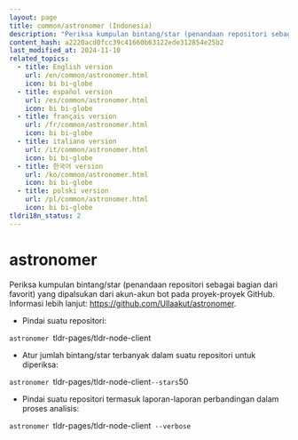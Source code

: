 ```yaml
---
layout: page
title: common/astronomer (Indonesia)
description: "Periksa kumpulan bintang/star (penandaan repositori sebagai bagian dari favorit) yang dipalsukan dari akun-akun bot pada proyek-proyek GitHub."
content_hash: a2220acd0fcc39c41660b63122ede312854e25b2
last_modified_at: 2024-11-10
related_topics:
  - title: English version
    url: /en/common/astronomer.html
    icon: bi bi-globe
  - title: español version
    url: /es/common/astronomer.html
    icon: bi bi-globe
  - title: français version
    url: /fr/common/astronomer.html
    icon: bi bi-globe
  - title: italiano version
    url: /it/common/astronomer.html
    icon: bi bi-globe
  - title: 한국어 version
    url: /ko/common/astronomer.html
    icon: bi bi-globe
  - title: polski version
    url: /pl/common/astronomer.html
    icon: bi bi-globe
tldri18n_status: 2
---
```

# astronomer

Periksa kumpulan bintang/star (penandaan repositori sebagai bagian dari favorit) yang dipalsukan dari akun-akun bot pada proyek-proyek GitHub.
Informasi lebih lanjut: <https://github.com/Ullaakut/astronomer>.

- Pindai suatu repositori:

`astronomer `<span class="tldr-var badge badge-pill bg-dark-lm bg-white-dm text-white-lm text-dark-dm font-weight-bold">tldr-pages/tldr-node-client</span>

- Atur jumlah bintang/star terbanyak dalam suatu repositori untuk diperiksa:

`astronomer `<span class="tldr-var badge badge-pill bg-dark-lm bg-white-dm text-white-lm text-dark-dm font-weight-bold">tldr-pages/tldr-node-client</span>` --stars `<span class="tldr-var badge badge-pill bg-dark-lm bg-white-dm text-white-lm text-dark-dm font-weight-bold">50</span>

- Pindai suatu repositori termasuk laporan-laporan perbandingan dalam proses analisis:

`astronomer `<span class="tldr-var badge badge-pill bg-dark-lm bg-white-dm text-white-lm text-dark-dm font-weight-bold">tldr-pages/tldr-node-client</span>` --verbose`
